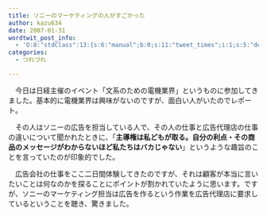 ```yaml
---
title: ソニーのマーケティングの人がすごかった
author: kazu634
date: 2007-01-31
wordtwit_post_info:
  - 'O:8:"stdClass":13:{s:6:"manual";b:0;s:11:"tweet_times";i:1;s:5:"delay";i:0;s:7:"enabled";i:1;s:10:"separation";s:2:"60";s:7:"version";s:3:"3.7";s:14:"tweet_template";b:0;s:6:"status";i:2;s:6:"result";a:0:{}s:13:"tweet_counter";i:2;s:13:"tweet_log_ids";a:1:{i:0;i:2765;}s:9:"hash_tags";a:0:{}s:8:"accounts";a:1:{i:0;s:7:"kazu634";}}'
categories:
  - つれづれ

---
```

<div class="section">
<p>
    　今日は日経主催のイベント「文系のための電機業界」というものに参加してきました。基本的に電機業界は興味がないのですが、面白い人がいたのでレポート。
</p>
  
<p>
    　その人はソニーの広告を担当している人で、その人の仕事と広告代理店の仕事の違いについて聞かれたときに、「<span style="font-weight: bold;">主導権は私どもが取る。自分の利点・その商品のメッセージがわからないほど私たちはバカじゃない</span>」というような趣旨のことを言っていたのが印象的でした。
</p>
  
<p>
    　広告会社の仕事をここ二日間体験してきたのですが、それは顧客が本当に言いたいことは何なのかを探ることにポイントが割かれていたように思います。ですが、ソニーのマーケティング担当は広告を作るという作業を広告代理店に要求しているということを聴き、驚きました。
</p>
</div>
